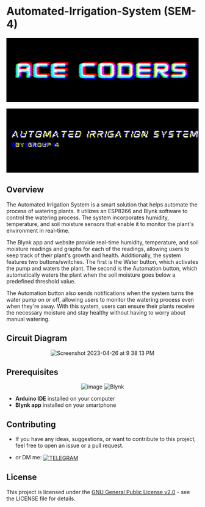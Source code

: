 # Automated-Irrigation-System (SEM-4)
<p align="center"> <img src="https://github.com/Mohammed-Ahsan786/Automated-Irrigation-System-SEM-4-/blob/main/_banner/Banner.gif"/> </p>
<p align="center"> <img src="https://github.com/Mohammed-Ahsan786/Automated-Irrigation-System-SEM-4-/blob/main/_banner/Topic.gif"/> </p>

## Overview
The Automated Irrigation System is a smart solution that helps automate the process of watering plants. It utilizes an ESP8266 and Blynk software to control the watering process. The system incorporates humidity, temperature, and soil moisture sensors that enable it to monitor the plant's environment in real-time.

The Blynk app and website provide real-time humidity, temperature, and soil moisture readings and graphs for each of the readings, allowing users to keep track of their plant's growth and health. Additionally, the system features two buttons/switches. The first is the Water button, which activates the pump and waters the plant. The second is the Automation button, which automatically waters the plant when the soil moisture goes below a predefined threshold value.

The Automation button also sends notifications when the system turns the water pump on or off, allowing users to monitor the watering process even when they're away. With this system, users can ensure their plants receive the necessary moisture and stay healthy without having to worry about manual watering.

## Circuit Diagram

<p align="center"><img width="500" alt="Screenshot 2023-04-26 at 9 38 13 PM" src="https://user-images.githubusercontent.com/109813112/234635981-8ea419e7-62c4-48da-aef8-8bc4dce65310.png"></p>

## Prerequisites
<p align="Center">
<img width="80" alt="image" src="https://user-images.githubusercontent.com/109813112/234623677-43db1db1-97df-4979-9b60-8846894608c4.png">
<img width="80" alt="Blynk" src="https://user-images.githubusercontent.com/109813112/234622587-3ac34631-751e-4ac1-9769-3017a5991640.png">
 </p>
 
- **Arduino IDE** installed on your computer
- **Blynk app** installed on your smartphone

## Contributing

- If you have any ideas, suggestions, or want to contribute to this project, feel free to open an issue or a pull request.

- or DM me: <a href="https://t.me/Hecker110" target="blank"><img align="center" src="https://upload.wikimedia.org/wikipedia/commons/thumb/8/82/Telegram_logo.svg/2048px-Telegram_logo.svg.png" alt="TELEGRAM" height="30" width="30" /></a>

## License

This project is licensed under the [GNU General Public License v2.0](./LICENSE) - see the LICENSE file for details.

